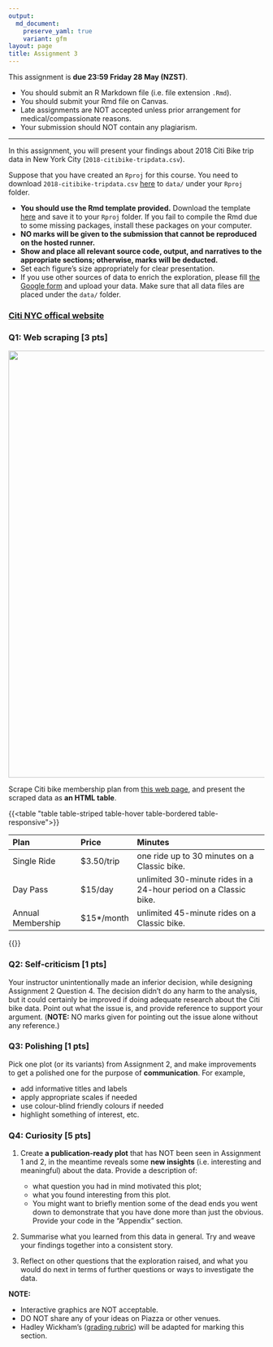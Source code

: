 ```yaml
---
output: 
  md_document:
    preserve_yaml: true
    variant: gfm
layout: page
title: Assignment 3
---
```


This assignment is **due 23:59 Friday 28 May (NZST)**.

-   You should submit an R Markdown file (i.e. file extension `.Rmd`).
-   You should submit your Rmd file on Canvas.
-   Late assignments are NOT accepted unless prior arrangement for
    medical/compassionate reasons.
-   Your submission should NOT contain any plagiarism.

------------------------------------------------------------------------

In this assignment, you will present your findings about 2018 Citi Bike
trip data in New York City (`2018-citibike-tripdata.csv`).

Suppose that you have created an `Rproj` for this course. You need to
download `2018-citibike-tripdata.csv`
[here](https://github.com/STATS-UOA/stats220/releases/download/v1.0/2018-citibike-tripdata.csv)
to `data/` under your `Rproj` folder.

-   **You should use the Rmd template provided.** Download the template
    [here]() and save it to your `Rproj` folder. If you fail to compile
    the Rmd due to some missing packages, install these packages on your
    computer.
-   **NO marks will be given to the submission that cannot be reproduced
    on the hosted runner.**
-   **Show and place all relevant source code, output, and narratives to
    the appropriate sections; otherwise, marks will be deducted.**
-   Set each figure’s size appropriately for clear presentation.
-   If you use other sources of data to enrich the exploration, please
    fill [the Google form]() and upload your data. Make sure that all
    data files are placed under the `data/` folder.

### [Citi <i class="fas fa-biking"></i> NYC offical website](http://citibikenyc.com)

### Q1: Web scraping \[3 pts\]

[<img src="/figures/citibike-plan.png" width="840" style="display: block; margin: auto;" />](https://www.citibikenyc.com/pricing)

Scrape Citi bike membership plan from [this web
page](https://www.citibikenyc.com/pricing), and present the scraped data
as **an HTML table**.

{{<table "table table-striped table-hover table-bordered table-responsive">}}

| Plan              | Price       | Minutes                                                          |
|:------------------|:------------|:-----------------------------------------------------------------|
| Single Ride       | $3.50/trip  | one ride up to 30 minutes on a Classic bike.                     |
| Day Pass          | $15/day     | unlimited 30-minute rides in a 24-hour period on a Classic bike. |
| Annual Membership | $15\*/month | unlimited 45-minute rides on a Classic bike.                     |

{{</table>}}

### Q2: Self-criticism \[1 pts\]

Your instructor unintentionally made an inferior decision, while
designing Assignment 2 Question 4. The decision didn’t do any harm to
the analysis, but it could certainly be improved if doing adequate
research about the Citi bike data. Point out what the issue is, and
provide reference to support your argument. (**NOTE:** NO marks given
for pointing out the issue alone without any reference.)

### Q3: Polishing \[1 pts\]

Pick one plot (or its variants) from Assignment 2, and make improvements
to get a polished one for the purpose of **communication**. For example,

-   add informative titles and labels
-   apply appropriate scales if needed
-   use colour-blind friendly colours if needed
-   highlight something of interest, etc.

### Q4: Curiosity \[5 pts\]

1.  Create **a publication-ready plot** that has NOT been seen in
    Assignment 1 and 2, in the meantime reveals some **new insights**
    (i.e. interesting and meaningful) about the data. Provide a
    description of:

    -   what question you had in mind motivated this plot;
    -   what you found interesting from this plot.
    -   You might want to briefly mention some of the dead ends you went
        down to demonstrate that you have done more than just the
        obvious. Provide your code in the “Appendix” section.

2.  Summarise what you learned from this data in general. Try and weave
    your findings together into a consistent story.

3.  Reflect on other questions that the exploration raised, and what you
    would do next in terms of further questions or ways to investigate
    the data.

**NOTE:**

-   Interactive graphics are NOT acceptable.
-   DO NOT share any of your ideas on Piazza or other venues.
-   Hadley Wickham’s ([grading
    rubric](http://stat405.had.co.nz/homework/rubric.pdf)) will be
    adapted for marking this section.
